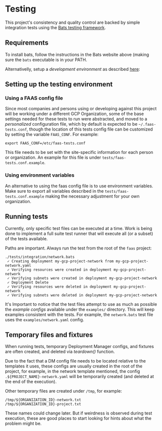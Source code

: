 # Testing

This project's consistency and quality control are backed by simple integration
tests using the [Bats testing framework](https://github.com/sstephenson/bats).


## Requirements

To install bats, follow the instructions in the Bats website above (making sure
the `bats` executable is in your PATH.

Alternativelly, setup a *development environment* as described
[here](development.md):


## Setting up the testing environment

### Using a FAAS config file
Since most companies and persons using or developing against this project will
be working under a different GCP Organization, some of the base settings needed
for these tests to run were abstracted, and moved to a *personalized*
configuration file, which by default is expected to be `~/.faas-tests.conf`,
though the location of this tests config file can be customized by setting the
variable `FAAS_CONF`. For example:

```
export FAAS_CONF=/etc/faas-tests.conf
```

This file needs to be set with the site-specific information for each person or
organization. An example for this file is under
`tests/faas-tests.conf.example`.


### Using environment variables

An alternative to using the faas config file is to use environment variables.
Make sure to export all variables described in the
`tests/faas-tests.conf.example` making the necessary adjustment for your own
organization.


## Running tests

Currently, only specific test files can be executed at a time. Work is being
done to implement a full suite test runner that will execute all (or a subset)
of the tests available.

Paths are important. Always run the test from the root of the `faas` project:

```
./tests/integration/network.bats
 ✓ Creating deployment my-gcp-project-network from my-gcp-project-network.yaml
 ✓ Verifying resources were created in deployment my-gcp-project-network
 ✓ Verifying subnets were created in deployment my-gcp-project-network
 ✓ Deployment Delete
 ✓ Verifying resources were deleted in deployment my-gcp-project-network
 ✓ Verifying subnets were deleted in deployment my-gcp-project-network
```

It's Important to notice that the test files attempt to use as much as possible the
*example configs* available under the `examples/` directory. This will keep
examples consistent with the tests. For example, the `network.bats`
test file uses the `examples/network.yaml` config.


## Temporary files and fixtures

When running tests, temporary Deployment Manager configs, and fixtures
are often created, and deleted via *teardown()* function.

Due to the fact that a DM config file needs to be located relative to the
templates it uses, these configs are usually created in the root of the
project, for example, in the network template mentioned, the config
`.${PROJECT_NAME}-network.yaml` will be temporarily created (and deleted at the
end of the execution).

Other temporary files are created under `/tmp`, for example:
```
/tmp/${ORGANIZATION_ID}-network.txt
/tmp/${ORGANIZATION_ID}-project.txt
```

These names could change later. But if weirdness is observed during test
execution, these are good places to start looking for hints about what the
problem might be.

